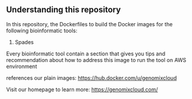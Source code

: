 ## Understanding this repository   

In this repository, the Dockerfiles to build the Docker images for the following bioinformatic tools:

1. Spades


Every bioinformatic tool contain a section that gives you tips and recommendation about
how to address this image to run the tool on AWS environment   


references our plain images:
https://hub.docker.com/u/genomixcloud


Visit our homepage to learn more: https://genomixcloud.com/